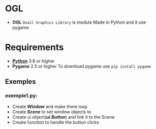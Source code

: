 # OGL

- **OGL** `Ouail Graphics Library` is module Made in Python and it use pygame.

# Requirements

- [**Python**](https://www.python.org/downloads/) 3.8 or higher
- **Pygame** 2.5 or higher
  To download pygame use `pip install pygame`

## Exemples

### exemple1.py:

* Create ***Window*** and make there loop
* Create ***Scene*** to set window objects to
* Create ui object(***ui.Button***) and link it to the Scene
* Create function to handle the button clicks

